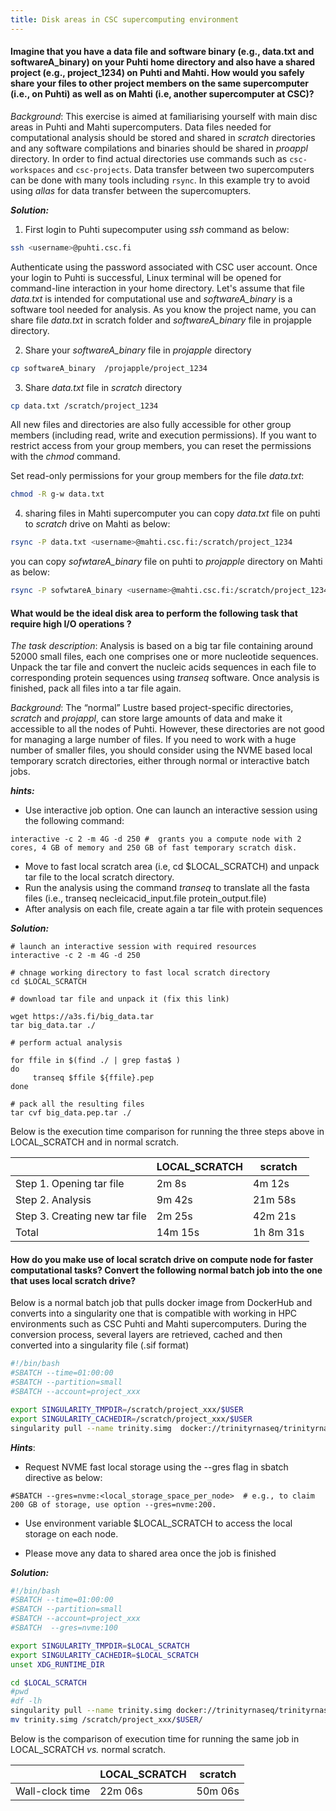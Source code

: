 ```yaml
---
title: Disk areas in CSC supercomputing environment
---
```


#### Imagine that you have a data file and software binary (e.g., data.txt and softwareA_binary) on your Puhti home directory and  also have a shared project (e.g., project_1234) on Puhti and Mahti. How would you safely share your files to other project members on the same supercomputer (i.e., on Puhti) as well as on Mahti (i.e, another supercomputer at CSC)?

*Background*: This exercise is aimed at familiarising yourself with main disc areas in Puhti and Mahti supercomputers. Data files needed for computational analysis should be stored and shared in *scratch* directories and any software compilations and binaries should be shared in *proappl* directory. In order to find actual directories use commands such as `csc-workspaces` and `csc-projects`. Data transfer between two supercomputers can be done with many tools including `rsync`. In this example try to avoid using *allas* for data transfer between the supercomupters. 

***Solution:***

1. First login to Puhti supecomputer using *ssh* command as below:

```bash
ssh <username>@puhti.csc.fi
```
Authenticate using the password associated with CSC user account. Once your login to Puhti is successful, Linux terminal will be opened for command-line interaction in your home directory. Let's assume that file *data.txt* is intended for computational use and *softwareA_binary* is a software tool needed for analysis. As you know the project name, you can share file *data.txt* in scratch folder and *softwareA_binary* file in projapple directory.

2. Share your *softwareA_binary* file in *projapple* directory

```bash
cp softwareA_binary  /projapple/project_1234
````

3. Share *data.txt* file in *scratch* directory
```bash
cp data.txt /scratch/project_1234
```
All new files and directories are also fully accessible for other group members (including read, write and execution permissions). If you want to restrict access from your group members, you can reset the permissions with the *chmod* command.

Set read-only permissions for your group members for the file *data.txt*:

```bash
chmod -R g-w data.txt
```
4. sharing files in Mahti supercomputer
you can copy *data.txt* file on puhti to *scratch* drive on Mahti as below:

```bash
rsync -P data.txt <username>@mahti.csc.fi:/scratch/project_1234
```
you can copy *sofwtareA_binary* file on puhti to *projapple* directory on Mahti as below:

```bash
rsync -P sofwtareA_binary <username>@mahti.csc.fi:/scratch/project_1234
```

#### What would be the ideal disk area to perform the following task that require high I/O operations ?
*The task description*: Analysis is based on a big tar file containing around 52000 small files, each one comprises one or more nucleotide sequences. Unpack the tar file and convert the nucleic acids sequences in each file to corresponding protein sequences using *transeq* software. Once analysis is finished, pack all files into a tar file again.

*Background*: The “normal” Lustre based project-specific directories, *scratch* and *projappl*, can store large amounts of data and make it accessible to all the nodes of Puhti. However, these directories are not good for managing a large number of files.  If you need to work with a huge number of smaller files, you should consider using the NVME based local temporary scratch directories, either through normal or interactive batch jobs.

***hints:***
- Use interactive job option. One can launch an interactive session using the following command:
```text
interactive -c 2 -m 4G -d 250 #  grants you a compute node with 2 cores, 4 GB of memory and 250 GB of fast temporary scratch disk.
```
- Move to fast local scratch area (i.e, cd $LOCAL_SCRATCH) and unpack tar file to the local scratch directory.
- Run the analysis using the command *transeq* to translate all the fasta files (i.e., transeq necleicacid_input.file  protein_output.file)
- After analysis on each file, create again a tar file with protein sequences

***Solution:***

```
# launch an interactive session with required resources
interactive -c 2 -m 4G -d 250

# chnage working directory to fast local scratch directory
cd $LOCAL_SCRATCH

# download tar file and unpack it (fix this link)

wget https://a3s.fi/big_data.tar
tar big_data.tar ./

# perform actual analysis

for ffile in $(find ./ | grep fasta$ )
do
     transeq $ffile ${ffile}.pep
done 

# pack all the resulting files
tar cvf big_data.pep.tar ./

```

Below is the execution time comparison for running the three steps above in LOCAL_SCRATCH and in normal scratch.  

|                               | LOCAL_SCRATCH |         scratch|
|-------------------------------|---------------|----------------|    
|Step 1. Opening tar file       | 2m 8s         |   4m 12s       |
|Step 2. Analysis               | 9m 42s        |   21m 58s      |
|Step 3. Creating new tar file  | 2m 25s        |   42m 21s      | 
|Total                          | 14m 15s       |   1h 8m 31s    |
              
 
#### How do you make use of local scratch drive on compute node for faster computational tasks? Convert the following normal batch job into the one that uses local scratch drive?

Below is a normal batch job that pulls docker image from DockerHub and converts into a singularity one that is compatible with working in HPC environments such as CSC Puhti and Mahti supercomputers. During the conversion process, several layers are retrieved, cached and then converted into a singularity file (.sif format)

```bash
#!/bin/bash
#SBATCH --time=01:00:00
#SBATCH --partition=small
#SBATCH --account=project_xxx

export SINGULARITY_TMPDIR=/scratch/project_xxx/$USER
export SINGULARITY_CACHEDIR=/scratch/project_xxx/$USER
singularity pull --name trinity.simg  docker://trinityrnaseq/trinityrnaseq
```

***Hints***:
- Request NVME fast local storage using the --gres flag  in sbatch directive as below:

```
#SBATCH --gres=nvme:<local_storage_space_per_node>  # e.g., to claim 200 GB of storage, use option --gres=nvme:200. 

```
- Use environment variable $LOCAL_SCRATCH to access the local storage on each node.

- Please move any data to shared area once  the job is finished


***Solution:***

```bash
#!/bin/bash
#SBATCH --time=01:00:00
#SBATCH --partition=small
#SBATCH --account=project_xxx
#SBATCH  --gres=nvme:100

export SINGULARITY_TMPDIR=$LOCAL_SCRATCH
export SINGULARITY_CACHEDIR=$LOCAL_SCRATCH
unset XDG_RUNTIME_DIR

cd $LOCAL_SCRATCH
#pwd
#df -lh
singularity pull --name trinity.simg docker://trinityrnaseq/trinityrnaseq
mv trinity.simg /scratch/project_xxx/$USER/                                                            
```

Below is the comparison of execution time for running the same job in LOCAL_SCRATCH *vs.* normal scratch.  

|                               | LOCAL_SCRATCH |         scratch|
|-------------------------------|---------------|----------------|    
|Wall-clock time     |22m 06s      |  50m 06s        |
